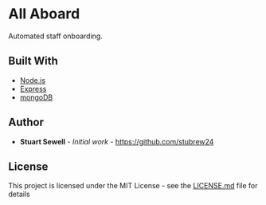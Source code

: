 # All Aboard

Automated staff onboarding.

## Built With

* [Node.js](https://nodejs.org/en/)
* [Express](https://expressjs.com/)
* [mongoDB](https://www.mongodb.com/)

## Author

* **Stuart Sewell** - *Initial work* - https://github.com/stubrew24

## License

This project is licensed under the MIT License - see the [LICENSE.md](LICENSE.md) file for details
